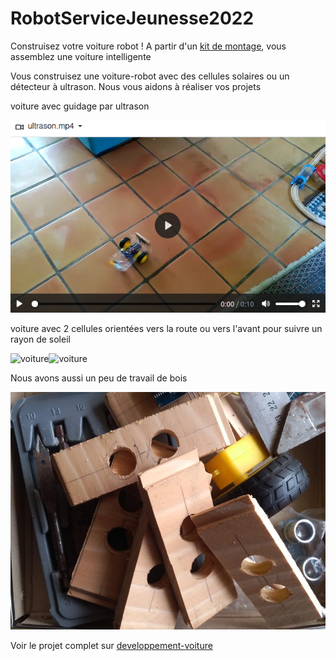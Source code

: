 # RobotServiceJeunesse2022

Construisez votre voiture robot ! A partir d'un [kit de montage](https://github.com/anumby-source/RobotServiceJeunesse2022/wiki), vous assemblez une voiture intelligente

Vous construisez une voiture-robot avec des cellules solaires ou un détecteur à ultrason. Nous vous aidons à réaliser vos projets

voiture avec guidage par ultrason

[![ultrason pour le châssis voiture](https://github.com/anumby-source/developpement-voiture/blob/main/esp-ultrason/lapin.png)](
https://user-images.githubusercontent.com/90700891/155990377-5c4f1362-04a4-40f6-9944-eb9b7a41df36.mp4 "ultrason pour le châssis voiture")

voiture avec 2 cellules orientées vers la route ou vers l'avant pour suivre un rayon de soleil

![voiture](https://github.com/arnaudrco/visio/blob/main/voiture-circuit.gif)![voiture](https://github.com/arnaudrco/visio/blob/main/voiture.gif)

Nous avons aussi un peu de travail de bois

![bois](https://github.com/anumby-source/developpement-voiture/blob/main/bois.png.png)

Voir le projet complet sur [developpement-voiture](https://github.com/anumby-source/developpement-voiture/wiki)


